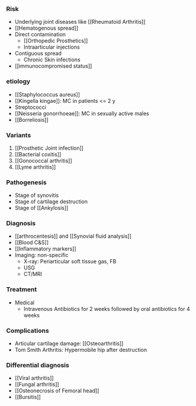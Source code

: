 ### Risk 
- Underlying joint diseases like [[Rheumatoid Arthritis]] 
- [[Hematogenous spread]] 
- Direct contamination
	- [[Orthopedic Prosthetics]]
	- Intraarticular injections
- Contiguous spread
	- Chronic Skin infections
- [[immunocompromised status]] 

### etiology
- [[Staphylococcus aureus]]
- [[Kingella kingae]]: MC in patients <= 2 y
- Streptococci
- [[Neisseria gonorrhoeae]]: MC in sexually active males
- [[Borreliosis]]

### Variants
1. [[Prosthetic Joint infection]] 
2. [[Bacterial coxitis]]
3. [[Gonococcal arthritis]] 
4. [[Lyme arthritis]]
### Pathogenesis
- Stage of synovitis
- Stage of cartilage destruction
- Stage of [[Ankylosis]] 
### Diagnosis
- [[arthrocentesis]] and [[Synovial fluid analysis]]
- [[Blood C&S]]
- [[Inflammatory markers]] 
- Imaging: non-specific
	- X-ray: Periarticular soft tissue gas, FB
	- USG
	- CT/MRI
### Treatment
- Medical
	- Intravenous Antibiotics for 2 weeks followed by oral antibiotics for 4 weeks
### Complications
- Articular cartilage damage: [[Osteoarthritis]] 
- Tom Smith Arthritis: Hypermobile hip after destruction 

### Differential diagnosis
- [[Viral arthritis]]
- [[Fungal arthritis]]
- [[Osteonecrosis of Femoral head]]
- [[Bursitis]] 
